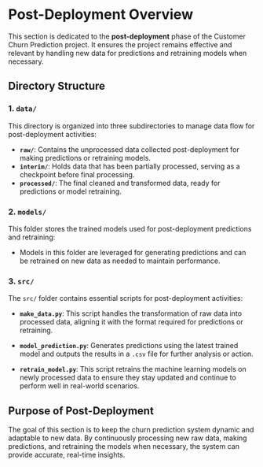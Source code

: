 # Post-Deployment Overview

This section is dedicated to the **post-deployment** phase of the Customer Churn Prediction project. It ensures the project remains effective and relevant by handling new data for predictions and retraining models when necessary.

## Directory Structure

### 1. `data/`
This directory is organized into three subdirectories to manage data flow for post-deployment activities:

- **`raw/`**: Contains the unprocessed data collected post-deployment for making predictions or retraining models.
- **`interim/`**: Holds data that has been partially processed, serving as a checkpoint before final processing.
- **`processed/`**: The final cleaned and transformed data, ready for predictions or model retraining.

### 2. `models/`
This folder stores the trained models used for post-deployment predictions and retraining:

- Models in this folder are leveraged for generating predictions and can be retrained on new data as needed to maintain performance.

### 3. `src/`
The `src/` folder contains essential scripts for post-deployment activities:

- **`make_data.py`**: This script handles the transformation of raw data into processed data, aligning it with the format required for predictions or retraining.
  
- **`model_prediction.py`**: Generates predictions using the latest trained model and outputs the results in a `.csv` file for further analysis or action.

- **`retrain_model.py`**: This script retrains the machine learning models on newly processed data to ensure they stay updated and continue to perform well in real-world scenarios.

## Purpose of Post-Deployment

The goal of this section is to keep the churn prediction system dynamic and adaptable to new data. By continuously processing new raw data, making predictions, and retraining the models when necessary, the system can provide accurate, real-time insights.

